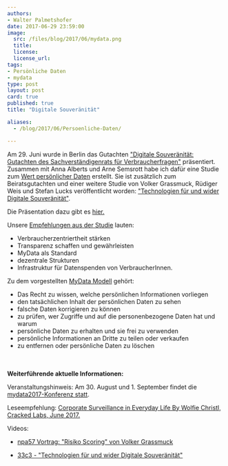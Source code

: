 ```yaml
---
authors: 
- Walter Palmetshofer
date: 2017-06-29 23:59:00
image:
  src: /files/blog/2017/06/mydata.png
  title: 
  license:
  license_url: 
tags:
- Persönliche Daten
- mydata
type: post
layout: post
card: true
published: true
title: "Digitale Souveränität" 

aliases:
  - /blog/2017/06/Persoenliche-Daten/

---
```


Am 29. Juni wurde in Berlin das Gutachten ["Digitale Souveränität: Gutachten des Sachverständigenrats für Verbraucherfragen"](http://www.svr-verbraucherfragen.de/wp-content/uploads/Gutachten_Digitale_Souver%C3%A4nit%C3%A4t_.pdf) präsentiert. Zusammen mit Anna Alberts und Arne Semsrott habe ich dafür eine Studie zum [Wert persönlicher Daten](http://www.svr-verbraucherfragen.de/wp-content/uploads/Open_Knowledge_Foundation_Studie.pdf) erstellt. Sie ist zusätzlich zum Beiratsgutachten und einer weitere Studie von Volker Grassmuck, Rüdiger Weis und Stefan Lucks veröffentlicht worden: ["Technologien für und wider Digitale Souveränität"](http://www.svr-verbraucherfragen.de/wp-content/uploads/Weis_Lucks_Grassmuck_Studie_.pdf). 

Die Präsentation dazu gibt es [hier.](https://docs.google.com/presentation/d/13eVDm2fAIeNyu9ClZ1oRX8dB8pDhLGdSZ3SkY6kwJX4/edit#slide=id.g20f3ba2f05_1_273)

Unsere [Empfehlungen aus der Studie](https://github.com/okfde/okfn.de/blob/master/files/blog/2017/03/OKF-Der-Wert-pers%C3%B6nlicher-Daten-Empfehlungen.pdf) lauten:
- Verbraucherzentriertheit stärken
- Transparenz schaffen und gewährleisten
- MyData als Standard 
- dezentrale Strukturen
- Infrastruktur für Datenspenden von VerbraucherInnen.

Zu dem vorgestellten [MyData Modell](https://mydata.org/) gehört:

- Das Recht zu wissen, welche persönlichen Informationen vorliegen
- den tatsächlichen Inhalt der persönlichen Daten zu sehen
- falsche Daten korrigieren zu können
- zu prüfen, wer Zugriffe und auf die personenbezogene Daten hat und warum
- persönliche Daten zu erhalten und sie frei zu verwenden
- persönliche Informationen an Dritte zu teilen oder verkaufen
- zu entfernen oder persönliche Daten zu löschen




<br><br>
<b>Weiterführende aktuelle Informationen:</b>

Veranstaltungshinweis: Am 30. August und 1. September findet die [mydata2017-Konferenz statt](https://mydata2017.org/).

Leseempfehlung:
[Corporate Surveillance in Everyday Life By Wolfie Christl, Cracked Labs, June 2017.](http://crackedlabs.org/en/corporate-surveillance)

Videos:
- [npa57 Vortrag: "Risiko Scoring" von Volker Grassmuck](https://www.youtube.com/watch?list=PLMoiP4YfunXKBa2BFh6EKG3OZhGsm0oME&v=i_Mx3a6zlio)

- [33c3 - "Technologien für und wider Digitale Souveränität"](https://media.ccc.de/v/33c3-8097-technologien_fur_und_wider_digitale_souveranitat)
